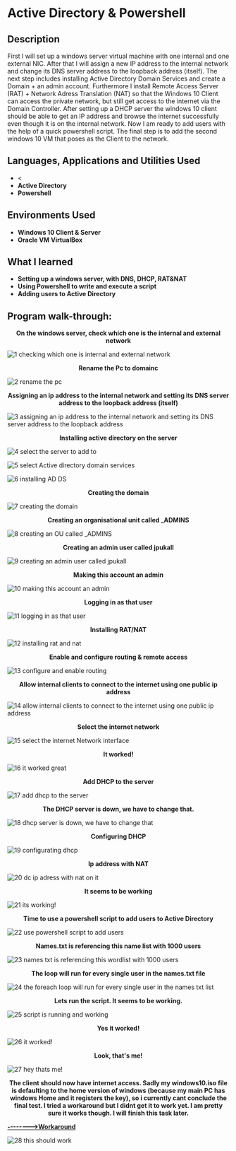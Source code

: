 <h1>Active Directory & Powershell</h1>



<h2>Description</h2>
First I will set up a windows server virtual machine with one internal and one external NIC. After that I will assign a new IP address to the internal network and change its DNS server address to the loopback address (itself). The next step includes installing Active Directory Domain Services and create a Domain + an admin account. Furthermore I install Remote Access Server (RAT) + Network Adress Translation (NAT) so that the Windows 10 Client can access the private network, but still get access to the internet via the Domain Controller. After setting up a DHCP server the windows 10 client should be able to get an IP address and browse the internet successfully even though it is on the internal network. Now I am ready to add users with the help of a quick powershell script. The final step is to add the second windows 10 VM that poses as the Client to the network.
<br />


<h2>Languages, Applications and Utilities Used</h2>

- <
- <b>Active Directory</b>
- <b>Powershell</b>


<h2>Environments Used </h2>

- <b>Windows 10 Client & Server</b>
- <b>Oracle VM VirtualBox</b>

  
<h2>What I learned</h2>

- <b>Setting up a windows server, with DNS, DHCP, RAT&NAT</b>
- <b>Using Powershell to write and execute a script</b>
- <b>Adding users to Active Directory</b>

<h2>Program walk-through:</h2>

<p align="center"> 
 <b>On the windows server, check which one is the internal and external network</b>
  
  ![1 checking which one is internal and external network](https://github.com/ArtyWatts/ActiveDirectory-Powershell/assets/141881183/1811229b-7999-4d66-bfce-a55cc96d943e)

  <p align="center"> 
 <b>Rename the Pc to domainc</b>

![2 rename the pc](https://github.com/ArtyWatts/ActiveDirectory-Powershell/assets/141881183/8b7bb82c-f5d7-4366-80b9-f14cd912a7e7)

<p align="center"> 
 <b>Assigning an ip address to the internal network and setting its DNS server address to the loopback address (itself)</b>

 ![3 assigning an ip address to the internal network and setting its DNS server address to the loopback address](https://github.com/ArtyWatts/ActiveDirectory-Powershell/assets/141881183/59685102-9e45-4a65-9b2f-b05dc20d704d)

 <p align="center"> 
 <b>Installing active directory on the server</b>

![4 select the server to add to](https://github.com/ArtyWatts/ActiveDirectory-Powershell/assets/141881183/29ec7f1d-cba3-4179-8a51-d89b5c808684)

![5 select Active directory domain services](https://github.com/ArtyWatts/ActiveDirectory-Powershell/assets/141881183/557e9d41-08b6-4b3c-9b0e-97b5aac484f3)

![6 installing AD DS](https://github.com/ArtyWatts/ActiveDirectory-Powershell/assets/141881183/6f1ede5c-6832-46f8-a008-5cfdb7e97869)

 <p align="center"> 
 <b>Creating the domain</b>

![7 creating the domain](https://github.com/ArtyWatts/ActiveDirectory-Powershell/assets/141881183/a640014a-c42a-457e-a681-267030e438a4)

 <p align="center"> 
 <b>Creating an organisational unit called _ADMINS</b>

![8 creating an OU called _ADMINS](https://github.com/ArtyWatts/ActiveDirectory-Powershell/assets/141881183/44f6079e-fc5d-4b13-a75a-32cf36aec5ed)

 <p align="center"> 
 <b>Creating an admin user called jpukall </b>

![9 creating an admin user called jpukall](https://github.com/ArtyWatts/ActiveDirectory-Powershell/assets/141881183/391aa4da-4d84-4600-9d20-87df826b7d91)

 <p align="center"> 
 <b>Making this account an admin</b>

![10 making this account an admin](https://github.com/ArtyWatts/ActiveDirectory-Powershell/assets/141881183/78c423b1-817d-426e-af05-dfac14d84c29)

 <p align="center"> 
 <b>Logging in as that user</b>

![11 logging in as that user](https://github.com/ArtyWatts/ActiveDirectory-Powershell/assets/141881183/7e125181-af5b-401b-bcc7-459727027e0b)

 <p align="center"> 
 <b>Installing RAT/NAT</b>

![12 installing rat and nat](https://github.com/ArtyWatts/ActiveDirectory-Powershell/assets/141881183/d1f5b311-16d6-448c-bad2-92bedd049270)

 <p align="center"> 
 <b>Enable and configure routing & remote access</b>

![13 configure and enable routing](https://github.com/ArtyWatts/ActiveDirectory-Powershell/assets/141881183/931e492e-396f-47c0-90af-5e0d31ec12a0)

 <p align="center"> 
 <b>Allow internal clients to connect to the internet using one public ip address</b>

![14 allow internal clients to connect to the internet using one public ip address](https://github.com/ArtyWatts/ActiveDirectory-Powershell/assets/141881183/922a0a88-80ae-44de-9609-fd9a47268947)

 <p align="center"> 
 <b>Select the internet network</b>

 ![15 select the internet Network interface](https://github.com/ArtyWatts/ActiveDirectory-Powershell/assets/141881183/a54c28dc-037b-4006-84dd-1857c2a69c33)

  <p align="center"> 
 <b>It worked!</b>

 ![16 it worked great](https://github.com/ArtyWatts/ActiveDirectory-Powershell/assets/141881183/3c4c90d8-a7eb-4bf6-b3c2-38a155d9e5eb)

  <p align="center"> 
 <b>Add DHCP to the server</b>

 ![17 add dhcp to the server](https://github.com/ArtyWatts/ActiveDirectory-Powershell/assets/141881183/48e2d7aa-09dd-4130-ad2c-4c122f533668)

  <p align="center"> 
 <b>The DHCP server is down, we have to change that.</b>

 ![18 dhcp server is down, we have to change that](https://github.com/ArtyWatts/ActiveDirectory-Powershell/assets/141881183/8c7e936d-3acb-4568-b062-7c24ae11a5ad)

  <p align="center"> 
 <b>Configuring DHCP</b>

![19 configurating dhcp](https://github.com/ArtyWatts/ActiveDirectory-Powershell/assets/141881183/5fc7bef0-2de0-41e9-be36-d5dc7debb505)

 <p align="center"> 
 <b>Ip address with NAT</b>

![20 dc ip adress with nat on it](https://github.com/ArtyWatts/ActiveDirectory-Powershell/assets/141881183/3d8c491a-439c-4da3-8ef6-6455e8aa2851)

 <p align="center"> 
 <b>It seems to be working</b>

![21 its working!](https://github.com/ArtyWatts/ActiveDirectory-Powershell/assets/141881183/bf1abf29-beeb-4ec9-b70e-57cedba8745c)

 <p align="center"> 
 <b>Time to use a powershell script to add users to Active Directory</b>

![22 use powershell script to add users](https://github.com/ArtyWatts/ActiveDirectory-Powershell/assets/141881183/12dfc882-a0e4-461c-84ed-7cf297578356)

 <p align="center"> 
 <b>Names.txt is referencing this name list with 1000 users</b>

 ![23 names txt is referencing this wordlist with 1000 users](https://github.com/ArtyWatts/ActiveDirectory-Powershell/assets/141881183/480e5565-df7d-4bf0-8e14-c0349eccc448)

  <p align="center"> 
 <b>The loop will run for every single user in the names.txt file</b>

![24 the foreach loop will run for every single user in the names txt list](https://github.com/ArtyWatts/ActiveDirectory-Powershell/assets/141881183/45786f7b-0789-4630-a8d3-b27b57bac802)

 <p align="center"> 
 <b>Lets run the script. It seems to be working.</b>

![25 script is running and working](https://github.com/ArtyWatts/ActiveDirectory-Powershell/assets/141881183/9f5e9579-d805-438d-b278-df4c41bea8fd)

 <p align="center"> 
 <b>Yes it worked!</b>

![26 it worked!](https://github.com/ArtyWatts/ActiveDirectory-Powershell/assets/141881183/a8488ef4-1a32-400d-bff5-a5839715cbc1)

 <p align="center"> 
 <b>Look, that's me!</b>

 ![27 hey thats me!](https://github.com/ArtyWatts/ActiveDirectory-Powershell/assets/141881183/d90a0a74-c102-44b5-bde9-44ee32256eed)

 <p align="center"> 
 <b>The client should now have internet access. Sadly my windows10.iso file is defaulting to the home version of windows (because my main PC has windows Home and it registers the key), so i currently cant conclude the final test. I tried a workaround but I didnt get it to work yet. I am pretty sure it works though. I will finish this task later.
   
  
     
 [-------->Workaround](https://community.spiceworks.com/topic/1902013-windows-10-pro-install-on-home-system)
 
 </b>

 ![28 this should work](https://github.com/ArtyWatts/ActiveDirectory-Powershell/assets/141881183/cfb1c9b6-e247-4f61-963a-1b28145d7f21)


<p align="center">
  












 


 
